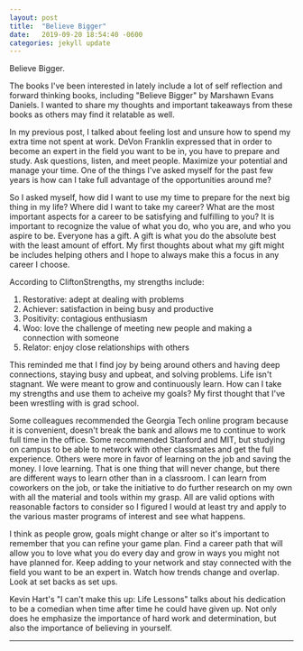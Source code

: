 ```yaml
---
layout: post
title:  "Believe Bigger"
date:   2019-09-20 18:54:40 -0600
categories: jekyll update
---
```


Believe Bigger. 

The books I've been interested in lately include a lot of self reflection and forward thinking books, including "Believe Bigger" by Marshawn Evans Daniels.  I wanted to share my thoughts and important takeaways from these books as others may find it relatable as well.

In my previous post, I talked about feeling lost and unsure how to spend my extra time not spent at work. DeVon Franklin expressed that in order to become an expert in the field you want to be in, you have to prepare and study.  Ask questions, listen, and meet people.  Maximize your potential and manage your time.  One of the things I've asked myself for the past few years is how can I take full advantage of the opportunities around me?

So I asked myself, how did I want to use my time to prepare for the next big thing in my life?  Where did I want to take my career?  What are the most important aspects for a career to be satisfying and fulfilling to you?  It is important to recognize the value of what you do, who you are, and who you aspire to be.  Everyone has a gift.  A gift is what you do the absolute best with the least amount of effort.  My first thoughts about what my gift might be includes helping others and I hope to always make this a focus in any career I choose.

According to CliftonStrengths, my strengths include:
1. Restorative: adept at dealing with problems
2. Achiever: satisfaction in being busy and productive
3. Positivity: contagious enthusiasm
4. Woo: love the challenge of meeting new people and making a connection with someone
5. Relator: enjoy close relationships with others

This reminded me that I find joy by being around others and having deep connections, staying busy and upbeat, and solving problems.  Life isn't stagnant.  We were meant to grow and continuously learn.  How can I take my strengths and use them to acheive my goals?  My first thought that I've been wrestling with is grad school.

Some colleagues recommended the Georgia Tech online program because it is convenient, doesn't break the bank and allows me to continue to work full time in the office.  Some recommended Stanford and MIT, but studying on campus to be able to network with other classmates and get the full experience.  Others were more in favor of learning on the job and saving the money.  I love learning.  That is one thing that will never change, but there are different ways to learn other than in a classroom. I can learn from coworkers on the job, or take the initiative to do further research on my own with all the material and tools within my grasp.  All are valid options with reasonable factors to consider so I figured I would at least try and apply to the various master programs of interest and see what happens. 

I think as people grow, goals might change or alter so it's important to remember that you can refine your game plan.  Find a career path that will allow you to love what you do every day and grow in ways you might not have planned for.  Keep adding to your network and stay connected with the field you want to be an expert in.  Watch how trends change and overlap.  Look at set backs as set ups.  

Kevin Hart's "I can't make this up: Life Lessons" talks about his dedication to be a comedian when time after time he could have given up.  Not only does he emphasize the importance of hard work and determination, but also the importance of believing in yourself.  

---
